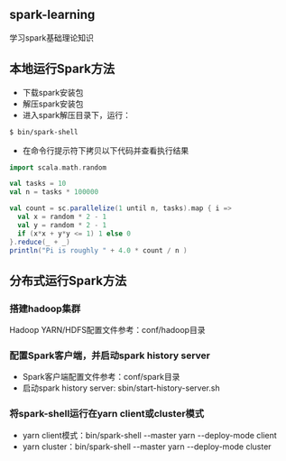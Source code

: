 ## spark-learning
学习spark基础理论知识

## 本地运行Spark方法
  - 下载spark安装包
  - 解压spark安装包
  - 进入spark解压目录下，运行：
  ```bash
  $ bin/spark-shell
  ```
  - 在命令行提示符下拷贝以下代码并查看执行结果
  ```scala
  import scala.math.random

  val tasks = 10
  val n = tasks * 100000

  val count = sc.parallelize(1 until n, tasks).map { i =>
    val x = random * 2 - 1
    val y = random * 2 - 1
    if (x*x + y*y <= 1) 1 else 0
  }.reduce(_ + _)
  println("Pi is roughly " + 4.0 * count / n )
  ```
## 分布式运行Spark方法
  ### 搭建hadoop集群
  Hadoop YARN/HDFS配置文件参考：conf/hadoop目录

  ### 配置Spark客户端，并启动spark history server
  - Spark客户端配置文件参考：conf/spark目录
  - 启动spark history server: sbin/start-history-server.sh

  ### 将spark-shell运行在yarn client或cluster模式
  - yarn client模式：bin/spark-shell --master yarn --deploy-mode client
  - yarn cluster：bin/spark-shell --master yarn --deploy-mode cluster
